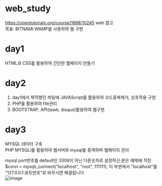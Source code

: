 # web_study
  https://opentutorials.org/course/1688/10245 web 참고   
  목표: BITNAMI WAMP를 사용하여 웹 구현    

# day1
HTML과 CSS를 활용하여 간단한 웹페이지 만들기   
# day2   
1. day1에서 제작했던 파일에 JAVAScript를 활용하여 코드중복제거, 상호작용 구현    
2. PHP를 활용하여 file관리
3. BOOTSTRAP, API(tawk, disqus)활용하여 웹구현
# day3    
MYSQL 데이터 구축   
PHP MYSQLi를 활용하여 웹서버와 mysql를 중계하며 웹페이지 관리     
   
   
mysql port번호를 default인 3306이 아닌 다른숫자로 설정하신 분은 예제에 적힌    
$conn = mysqli_connect("localhost", "root", 111111); 이 부분에서 "localhost"를 "127.0.0.1:포트번호"로 바꾸시면 해결됩니다   
![image](https://user-images.githubusercontent.com/50009329/142752526-9e0de6e6-d159-47a2-ac06-2f5a3e72f5d4.png)

